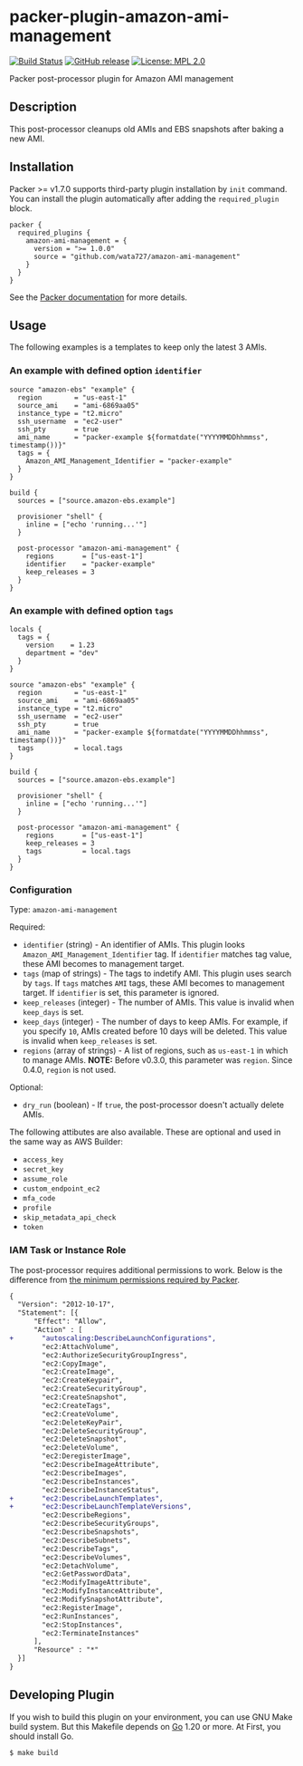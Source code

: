 # packer-plugin-amazon-ami-management

[![Build Status](https://github.com/wata727/packer-plugin-amazon-ami-management/workflows/build/badge.svg?branch=master)](https://github.com/wata727/packer-plugin-amazon-ami-management/actions)
[![GitHub release](https://img.shields.io/github/release/wata727/packer-plugin-amazon-ami-management.svg)](https://github.com/wata727/packer-plugin-amazon-ami-management/releases/latest)
[![License: MPL 2.0](https://img.shields.io/badge/License-MPL%202.0-blue.svg)](LICENSE)

Packer post-processor plugin for Amazon AMI management

## Description

This post-processor cleanups old AMIs and EBS snapshots after baking a new AMI.

## Installation

Packer >= v1.7.0 supports third-party plugin installation by `init` command. You can install the plugin automatically after adding the `required_plugin` block.

```hcl
packer {
  required_plugins {
    amazon-ami-management = {
      version = ">= 1.0.0"
      source = "github.com/wata727/amazon-ami-management"
    }
  }
}
```

See the [Packer documentation](https://www.packer.io/docs/plugins#installing-plugins) for more details.

## Usage

The following examples is a templates to keep only the latest 3 AMIs.

### An example with defined option `identifier`

```hcl
source "amazon-ebs" "example" {
  region        = "us-east-1"
  source_ami    = "ami-6869aa05"
  instance_type = "t2.micro"
  ssh_username  = "ec2-user"
  ssh_pty       = true
  ami_name      = "packer-example ${formatdate("YYYYMMDDhhmmss", timestamp())}"
  tags = {
    Amazon_AMI_Management_Identifier = "packer-example"
  }
}

build {
  sources = ["source.amazon-ebs.example"]

  provisioner "shell" {
    inline = ["echo 'running...'"]
  }

  post-processor "amazon-ami-management" {
    regions       = ["us-east-1"]
    identifier    = "packer-example"
    keep_releases = 3
  }
}
```

### An example with defined option `tags`

```hcl
locals {
  tags = {
    version    = 1.23
    department = "dev"
  }
}

source "amazon-ebs" "example" {
  region        = "us-east-1"
  source_ami    = "ami-6869aa05"
  instance_type = "t2.micro"
  ssh_username  = "ec2-user"
  ssh_pty       = true
  ami_name      = "packer-example ${formatdate("YYYYMMDDhhmmss", timestamp())}"
  tags          = local.tags
}

build {
  sources = ["source.amazon-ebs.example"]

  provisioner "shell" {
    inline = ["echo 'running...'"]
  }

  post-processor "amazon-ami-management" {
    regions       = ["us-east-1"]
    keep_releases = 3
    tags          = local.tags
  }
}
```

### Configuration

Type: `amazon-ami-management`

Required:

- `identifier` (string) - An identifier of AMIs. This plugin looks `Amazon_AMI_Management_Identifier` tag. If `identifier` matches tag value, these AMI becomes to management target.
- `tags` (map of strings) - The tags to indetify AMI. This plugin uses search by `tags`. If `tags` matches `AMI` tags, these AMI becomes to management target. If `identifier` is set, this parameter is ignored.
- `keep_releases` (integer) - The number of AMIs. This value is invalid when `keep_days` is set.
- `keep_days` (integer) - The number of days to keep AMIs. For example, if you specify `10`, AMIs created before 10 days will be deleted. This value is invalid when `keep_releases` is set.
- `regions` (array of strings) - A list of regions, such as `us-east-1` in which to manage AMIs. **NOTE:** Before v0.3.0, this parameter was `region`. Since 0.4.0, `region` is not used.

Optional:

- `dry_run` (boolean) - If `true`, the post-processor doesn't actually delete AMIs.

The following attibutes are also available. These are optional and used in the same way as AWS Builder:

- `access_key`
- `secret_key`
- `assume_role`
- `custom_endpoint_ec2`
- `mfa_code`
- `profile`
- `skip_metadata_api_check`
- `token`

### IAM Task or Instance Role

The post-processor requires additional permissions to work. Below is the difference from [the minimum permissions required by Packer](https://www.packer.io/docs/builders/amazon.html#iam-task-or-instance-role).

```diff
{
  "Version": "2012-10-17",
  "Statement": [{
      "Effect": "Allow",
      "Action" : [
+       "autoscaling:DescribeLaunchConfigurations",
        "ec2:AttachVolume",
        "ec2:AuthorizeSecurityGroupIngress",
        "ec2:CopyImage",
        "ec2:CreateImage",
        "ec2:CreateKeypair",
        "ec2:CreateSecurityGroup",
        "ec2:CreateSnapshot",
        "ec2:CreateTags",
        "ec2:CreateVolume",
        "ec2:DeleteKeyPair",
        "ec2:DeleteSecurityGroup",
        "ec2:DeleteSnapshot",
        "ec2:DeleteVolume",
        "ec2:DeregisterImage",
        "ec2:DescribeImageAttribute",
        "ec2:DescribeImages",
        "ec2:DescribeInstances",
        "ec2:DescribeInstanceStatus",
+       "ec2:DescribeLaunchTemplates",
+       "ec2:DescribeLaunchTemplateVersions",
        "ec2:DescribeRegions",
        "ec2:DescribeSecurityGroups",
        "ec2:DescribeSnapshots",
        "ec2:DescribeSubnets",
        "ec2:DescribeTags",
        "ec2:DescribeVolumes",
        "ec2:DetachVolume",
        "ec2:GetPasswordData",
        "ec2:ModifyImageAttribute",
        "ec2:ModifyInstanceAttribute",
        "ec2:ModifySnapshotAttribute",
        "ec2:RegisterImage",
        "ec2:RunInstances",
        "ec2:StopInstances",
        "ec2:TerminateInstances"
      ],
      "Resource" : "*"
  }]
}
```

## Developing Plugin

If you wish to build this plugin on your environment, you can use GNU Make build system.
But this Makefile depends on [Go](https://golang.org/) 1.20 or more. At First, you should install Go.

```
$ make build
```
